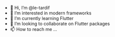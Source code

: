 - 👋 Hi, I’m @le-tardif
- 👀 I’m interested in modern frameworks
- 🌱 I’m currently learning Flutter
- 💞️ I’m looking to collaborate on Flutter packages
- 📫 How to reach me ...

<!---
le-tardif/le-tardif is a ✨ special ✨ repository because its `README.md` (this file) appears on your GitHub profile.
You can click the Preview link to take a look at your changes.
--->
